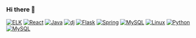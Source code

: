 ### Hi there 👋

<!--
**Jungwoo-20/Jungwoo-20** is a ✨ _special_ ✨ repository because its `README.md` (this file) appears on your GitHub profile.

Here are some ideas to get you started:

- 🔭 I’m currently working on ...
- 🌱 I’m currently learning ...
- 👯 I’m looking to collaborate on ...
- 🤔 I’m looking for help with ...
- 💬 Ask me about ...
- 📫 How to reach me: ...
- 😄 Pronouns: ...
- ⚡ Fun fact: ...
-->

[![ELK](https://img.shields.io/badge/Elasticsearch-005571?style=flat-square&logo=Elastic&logoColor=black)](github.com/Jungwoo-20/TODO-List)
[![React](https://img.shields.io/badge/React-61DAFB?style=flat-square&logo=React&logoColor=black)](github.com/Jungwoo-20/TODO-List)
[![Java](https://img.shields.io/badge/Java-007396?style=flat-square&logo=Java&logoColor=black)](github.com/Jungwoo-20/TODO-List)
[![dj](https://img.shields.io/badge/Django-092E20?style=flat-square&logo=Django&logoColor=black)](github.com/Jungwoo-20/TODO-List)
[![Flask](https://img.shields.io/badge/Flask-000000?style=flat-square&logo=Flask&logoColor=black)](github.com/Jungwoo-20/TODO-List)
[![Spring](https://img.shields.io/badge/Spring-F7DF1E?style=flat-square&logo=Spring&logoColor=black)](github.com/Jungwoo-20/TODO-List)
[![MySQL](https://img.shields.io/badge/MySQL-F7DF1E?style=flat-square&logo=MySQL&logoColor=black)](github.com/Jungwoo-20/TODO-List)
[![Linux](https://img.shields.io/badge/Linux-F7DF1E?style=flat-square&logo=Linux&logoColor=black)](github.com/Jungwoo-20/TODO-List)
[![Python](https://img.shields.io/badge/Python-F7DF1E?style=flat-square&logo=Python&logoColor=black)](github.com/Jungwoo-20/TODO-List)
[![MySQL](https://img.shields.io/badge/MySQL-F7DF1E?style=flat-square&logo=MySQL&logoColor=black)](github.com/Jungwoo-20/TODO-List)
